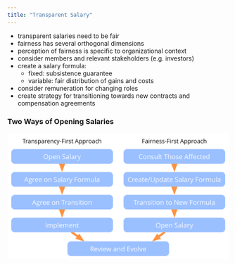 ```yaml
---
title: "Transparent Salary"
---
```



-   transparent salaries need to be fair
-   fairness has several orthogonal dimensions    
-   perception of fairness is specific to organizational context
-   consider members and relevant stakeholders (e.g. investors)
-   create a salary formula:
    -   fixed: subsistence guarantee
    -   variable: fair distribution of gains and costs
-   consider remuneration for changing roles
-   create strategy for transitioning towards new contracts and compensation agreements


### Two Ways of Opening Salaries

![inline,fit](img/process/opening-salaries.png)
